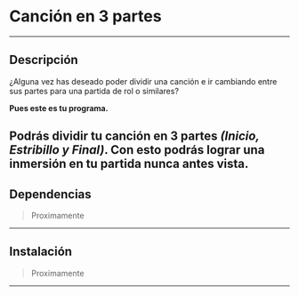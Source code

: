 # Canción en 3 partes

---
## Descripción
¿Alguna vez has deseado poder dividir una canción e ir cambiando entre sus partes para una partida de rol o similares?

**Pues este es tu programa.**

Podrás dividir tu canción en 3 partes _(Inicio, Estribillo y Final)_.
Con esto podrás lograr una inmersión en tu partida nunca antes vista.
---
## Dependencias
> Proximamente
---
## Instalación
> Proximamente
---
